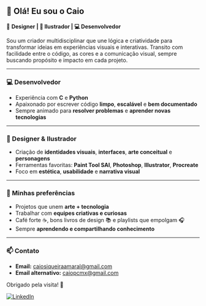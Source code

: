 ## 👋 Olá! Eu sou o Caio

🎨 **Designer | 🧠 Ilustrador | 💻 Desenvolvedor**

Sou um criador multidisciplinar que une lógica e criatividade para transformar ideias em experiências visuais e interativas. Transito com facilidade entre o código, as cores e a comunicação visual, sempre buscando propósito e impacto em cada projeto.

---

### 💻 Desenvolvedor
- Experiência com **C** e **Python**
- Apaixonado por escrever código **limpo**, **escalável** e **bem documentado**
- Sempre animado para **resolver problemas** e **aprender novas tecnologias**

---

### 🎨 Designer & Ilustrador
- Criação de **identidades visuais**, **interfaces**, **arte conceitual** e **personagens**
- Ferramentas favoritas: **Paint Tool SAI**, **Photoshop**, **Illustrator**, **Procreate**
- Foco em **estética**, **usabilidade** e **narrativa visual**

---

### 🌟 Minhas preferências
- Projetos que unem **arte + tecnologia**
- Trabalhar com **equipes criativas e curiosas**
- Café forte ☕, bons livros de design 📚 e playlists que empolgam 🎧
- Sempre **aprendendo e compartilhando conhecimento**

---

### 📫 Contato
- **Email:** caiosiqueiraamaral@gmail.com  
- **Email alternativo:** caiopcmx@gmail.com

Obrigado pela visita! 🚀


[![LinkedIn](https://img.shields.io/badge/LinkedIn-blue?style=for-the-badge&logo=linkedin)](https://www.linkedin.com/in/caio-siqueira-amaral-78538b364/)

